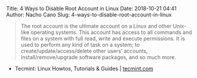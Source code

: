Title: 4 Ways to Disable Root Account in Linux
Date: 2018-10-21 04:41
Author: Nacho Cano
Slug: 4-ways-to-disable-root-account-in-linux

> The root account is the ultimate account on a Linux and other Unix-like
> operating systems. This account has access to all commands and files on a
> system with full read, write and execute permissions. It is used to perform
> any kind of task on a system; to create/update/access/delete other users’
> accounts, install/remove/upgrade software packages, and so much more.

- Tecmint: Linux Howtos, Tutorials &amp; Guides | [tecmint.com][]

  [tecmint.com]: https://www.tecmint.com/disable-root-login-in-linux/
    "4 Ways to Disable Root Account in Linux"

